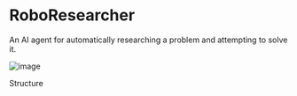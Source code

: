 # RoboResearcher
An AI agent for automatically researching a problem and attempting to solve it.

![image](https://user-images.githubusercontent.com/47462814/231152697-e0f6d0ac-3e35-4328-9cb4-51ddd3d7d34e.png)

Structure
